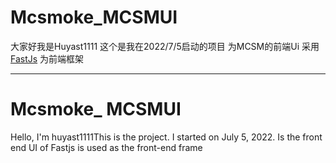 # Mcsmoke_MCSMUI
大家好我是Huyast1111
这个是我在2022/7/5启动的项目
为MCSM的前端Ui
采用[FastJs](fastjs.com.cn) 为前端框架

--------------------------
# Mcsmoke_ MCSMUI
Hello, I'm huyast1111This is the project.
I started on July 5, 2022.
Is the front end UI of Fastjs is used as the front-end frame

